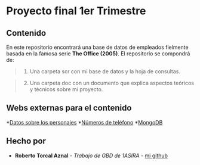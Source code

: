# Proyecto final 1er Trimestre
## Contenido


En este repositorio encontrará una base de datos de empleados fielmente basada en la famosa serie **The Office (2005)**.
El repositorio se compondrá de:

> 1. Una carpeta scr con mi base de datos y la hoja de consultas.
   
> 2. Una carpeta doc con un documento que explica aspectos teóricos y técnicos sobre mi proyecto.

## Webs externas para el contenido

*[Datos sobre los personajes](https://en.m.wikipedia.org/wiki/The_Office_(American_TV_series))
*[Números de teléfono](https://www.randomphonenumbers.com/Generator/us_phone_number?state=PA&city=Scranton)
*[MongoDB](https://docs.mongodb.com/manual/)

## Hecho por

* **Roberto Torcal Aznal** - *Trabajo de GBD de 1ASIRA* - [mi github](https://github.com/torcalaznalroberto)
